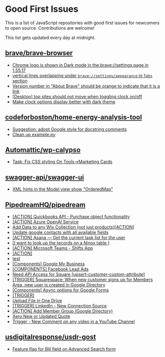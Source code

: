 # Good First Issues

This is a list of JavaScript repositories with good first issues for newcomers to open source. Contributions are welcome!

This list gets updated every day at midnight.

## [brave/brave-browser](https://github.com/brave/brave-browser)

- [Chrome logo is shown in Dark mode in the brave://settings page in 1.55.17 ](https://github.com/brave/brave-browser/issues/31355)
- [vertical lines overlapping under `brave://settings/appearance` in `Tabs` section](https://github.com/brave/brave-browser/issues/30100)
- [Version number in "About Brave" should be orange to indicate that it is a link](https://github.com/brave/brave-browser/issues/26040)
- [[Desktop] top sites should not move when toggling clock on/off](https://github.com/brave/brave-browser/issues/11484)
- [Make clock options display better with dark theme](https://github.com/brave/brave-browser/issues/12061)

## [codeforboston/home-energy-analysis-tool](https://github.com/codeforboston/home-energy-analysis-tool)

- [Suggestion: adopt Google style for docstring comments](https://github.com/codeforboston/home-energy-analysis-tool/issues/36)
- [Clean up example.py](https://github.com/codeforboston/home-energy-analysis-tool/issues/35)

## [Automattic/wp-calypso](https://github.com/Automattic/wp-calypso)

- [Task: Fix CSS styling On Tools->Marketing Cards](https://github.com/Automattic/wp-calypso/issues/68761)

## [swagger-api/swagger-ui](https://github.com/swagger-api/swagger-ui)

- [XML hints in the Model view show "OrderedMap"](https://github.com/swagger-api/swagger-ui/issues/3954)

## [PipedreamHQ/pipedream](https://github.com/PipedreamHQ/pipedream)

- [[ACTION] Quickbooks API - Purchase object functionality](https://github.com/PipedreamHQ/pipedream/issues/7196)
- [[ACTION] Azure OpenAI Service](https://github.com/PipedreamHQ/pipedream/issues/7448)
- [Add Data to any Wix Collection (not just products)[ACTION]](https://github.com/PipedreamHQ/pipedream/issues/7438)
- [Update google contacts with all available fields](https://github.com/PipedreamHQ/pipedream/issues/7430)
- [[ACTION] Asana — Get the current task list for the user](https://github.com/PipedreamHQ/pipedream/issues/7274)
- [[I want to look up the records on a Ninox table ]](https://github.com/PipedreamHQ/pipedream/issues/7436)
- [[ACTION] Microsoft Teams - Shifts App](https://github.com/PipedreamHQ/pipedream/issues/6681)
- [[ACTION]](https://github.com/PipedreamHQ/pipedream/issues/7333)
- [test](https://github.com/PipedreamHQ/pipedream/issues/7399)
- [[Components] Google My Business](https://github.com/PipedreamHQ/pipedream/issues/6979)
- [[COMPONENTS] Facebook Lead Ads](https://github.com/PipedreamHQ/pipedream/issues/6907)
- [Need API Access for Square [upsert-customer-custom-attribute]](https://github.com/PipedreamHQ/pipedream/issues/7329)
- [[TRIGGER] Squarespace: When new customer signs up for Members Area, new user is created in Google Directory](https://github.com/PipedreamHQ/pipedream/issues/7311)
- [[Components] Async options for Google Forms](https://github.com/PipedreamHQ/pipedream/issues/7162)
- [[TRIGGER]](https://github.com/PipedreamHQ/pipedream/issues/7276)
- [Upload File in One Drive](https://github.com/PipedreamHQ/pipedream/issues/7219)
- [[TRIGGER] LinkedIn - New Connection Source](https://github.com/PipedreamHQ/pipedream/issues/6846)
- [[ACTION] Add Member Group (Google Directory) ](https://github.com/PipedreamHQ/pipedream/issues/7139)
- [Xero New or Updated Quote](https://github.com/PipedreamHQ/pipedream/issues/7152)
- [Trigger - New Comment on any video in a YouTube Channel](https://github.com/PipedreamHQ/pipedream/issues/7134)

## [usdigitalresponse/usdr-gost](https://github.com/usdigitalresponse/usdr-gost)

- [Feature flag for Bill field on Advanced Search form](https://github.com/usdigitalresponse/usdr-gost/issues/1703)

